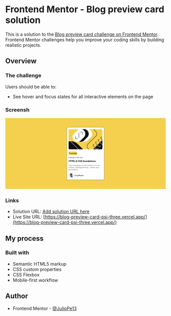 # Frontend Mentor - Blog preview card solution

This is a solution to the [Blog preview card challenge on Frontend Mentor](https://www.frontendmentor.io/challenges/blog-preview-card-ckPaj01IcS). Frontend Mentor challenges help you improve your coding skills by building realistic projects. 




## Overview

### The challenge

Users should be able to:

- See hover and focus states for all interactive elements on the page

### Screensh
![](image.png)

### Links

- Solution URL: [Add solution URL here](https://github.com/JulioPe13/Blog-preview-card)
- Live Site URL: [https://blog-preview-card-psi-three.vercel.app/](https://blog-preview-card-psi-three.vercel.app/)

## My process

### Built with

- Semantic HTML5 markup
- CSS custom properties
- CSS Flexbox
- Mobile-first workflow


## Author

- Frontend Mentor - [@JulioPe13](https://www.frontendmentor.io/profile/JulioPe13)


